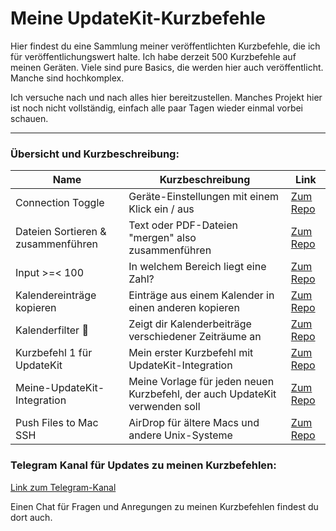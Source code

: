 # Meine UpdateKit-Kurzbefehle

Hier findest du eine Sammlung meiner veröffentlichten Kurzbefehle, die ich für veröffentlichungswert halte. Ich habe derzeit 500 Kurzbefehle auf meinen Geräten. Viele sind pure Basics, die werden hier auch veröffentlicht. Manche sind hochkomplex.

Ich versuche nach und nach alles hier bereitzustellen. Manches Projekt hier ist noch nicht vollständig, einfach alle paar Tagen wieder einmal vorbei schauen.

---
###  Übersicht und Kurzbeschreibung:

Name | Kurzbeschreibung | Link
--|---|--
Connection Toggle | Geräte-Einstellungen mit einem Klick ein / aus | [Zum Repo](Connection_Toggle_🛠)  
Dateien Sortieren & zusammenführen | Text oder PDF-Dateien "mergen" also zusammenführen | [Zum Repo](Dateien_Sortieren_%26_zusammenführen)  
Input >=< 100  | In welchem Bereich liegt eine Zahl? | [Zum Repo](Input_%3E%3D%3C_100)
Kalendereinträge kopieren  |  Einträge aus einem Kalender in einen anderen kopieren | [Zum Repo](Kalendereinträge_kopieren)
Kalenderfilter 📅 | Zeigt dir Kalenderbeiträge verschiedener Zeiträume an | [Zum Repo](Kalenderfilter_📅)
Kurzbefehl 1 für UpdateKit | Mein erster Kurzbefehl mit UpdateKit-Integration | [Zum Repo](Kurzbefehl_1_für_UpdateKit)
Meine-UpdateKit-Integration | Meine Vorlage für jeden neuen Kurzbefehl, der auch UpdateKit verwenden soll | [Zum Repo](Meine-UpdateKit-Integration)  
Push Files to Mac SSH |  AirDrop für ältere Macs und andere Unix-Systeme |  [Zum Repo](Push_Files_to_Mac_SSH)

### Telegram Kanal für Updates zu meinen Kurzbefehlen:

[Link zum Telegram-Kanal](https://t.me/SC_Updates_Gwadro)

Einen Chat für Fragen und Anregungen zu meinen Kurzbefehlen findest du dort auch.
